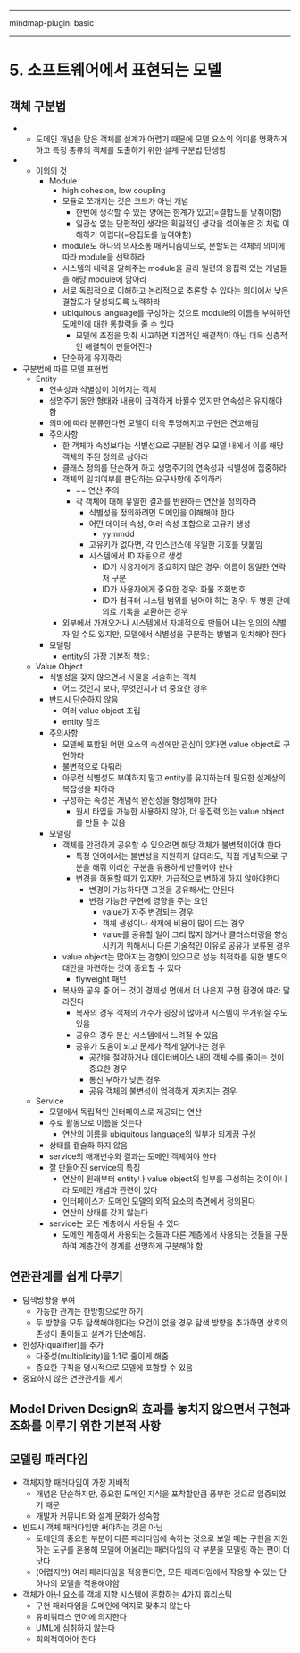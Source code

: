 
---

mindmap-plugin: basic

---

# 5. 소프트웨어에서 표현되는 모델

## 객체 구분법
-
   - 도메인 개념을 담은 객체를 설계가 어렵기 때문에 모델 요소의 의미를 명확하게 하고 특정 종류의 객체를 도출하기 위한 설계 구분법 탄생함
-
   - 이외의 것
      - Module
         - high cohesion, low coupling
         - 모듈로 쪼개지는 것은 코드가 아닌 개념
            - 한번에 생각할 수 있는 양에는 한계가 있고(=결합도를 낮춰야함)
            - 일관성 없는 단편적인 생각은 획일적인 생각을 섞어놓은 것 처럼 이해하기 어렵다(=응집도를 높여야함)
         - module도 하나의 의사소통 매커니즘이므로, 분할되는 객체의 의미에 따라 module을 선택하라
         - 시스템의 내력을 말해주는 module을 골라 일련의 응집력 있는 개념들을 해당 module에 담아라
         - 서로 독립적으로 이해하고 논리적으로 추론할 수 있다는 의미에서 낮은 결합도가 달성되도록 노력하라
         - ubiquitous language를 구성하는 것으로 module의 이름을 부여하면 도메인에 대한 통찰력을 줄 수 있다
            - 모델에 초점을 맞춰 사고하면 지엽적인 해결책이 아닌 더욱 심층적인 해결책이 만들어진다
         - 단순하게 유지하라
- 구분법에 따른 모델 표현법
   - Entity
      - 연속성과 식별성이 이어지는 객체
      - 생명주기 동안 형태와 내용이 급격하게 바뀔수 있지만 연속성은 유지해야 함
      - 의미에 따라 분류한다면 모델이 더욱 투명해지고 구현은 견고해짐
      - 주의사항
         - 한 객체가 속성보다는 식별성으로 구분될 경우 모델 내에서 이를 해당 객체의 주된 정의로 삼아라
         - 클래스 정의를 단순하게 하고 생명주기의 연속성과 식별성에 집중하라
         - 객체의 일치여부를 판단하는 요구사항에 주의하라
            - == 연산 주의
            - 각 객체에 대해 유일한 결과를 반환하는 연산을 정의하라
               - 식별성을 정의하려면 도메인을 이해해야 한다
               - 어떤 데이터 속성, 여러 속성 조합으로 고유키 생성
                  - yymmdd
               - 고유키가 없다면, 각 인스턴스에 유일한 기호를 덧붙임
               - 시스템에서 ID 자동으로 생성
                  - ID가 사용자에게 중요하지 않은 경우: 이름이 동일한 연락처 구분
                  - ID가 사용자에게 중요한 경우: 화물 조회번호
                  - ID가 컴퓨터 시스템 범위를 넘어야 하는 경우: 두 병원 간에 의료 기록을 교환하는 경우
         - 외부에서 가져오거나 시스템에서 자체적으로 만들어 내는 임의의 식별자 일 수도 있지만, 모델에서 식별성을 구분하는 방법과 일치해야 한다
      - 모델링
         - entity의 가장 기본적 책임:
   - Value Object
      - 식별성을 갖지 않으면서 사물을 서술하는 객체
         - 어느 것인지 보다, 무엇인지가 더 중요한 경우
      - 반드시 단순하지 않음
         - 여러 value object 조립
         - entity 참조
      - 주의사항
         - 모델에 포함된 어떤 요소의 속성에만 관심이 있다면 value object로 구현하라
         - 불변적으로 다뤄라
         - 아무런 식별성도 부여하지 말고 entity를 유지하는데 필요한 설계상의 복잡성을 피하라
         - 구성하는 속성은 개념적 완전성을 형성해야 한다
            - 원시 타입을 가능한 사용하지 않아, 더 응집력 있는 value object를 만들 수 있음
      - 모델링
         - 객체를 안전하게 공유할 수 있으려면 해당 객체가 불변적이어야 한다
            - 특정 언어에서는 불변성을 지원하지 않더라도, 직접 개념적으로 구분을 해줘 이러한 구분을 유용하게 만들어야 한다
            - 변경을 허용할 때가 있지만, 가급적으로 변하게 하지 않아야한다
               - 변경이 가능하다면 그것을 공유해서는 안된다
               - 변경 가능한 구현에 영향을 주는 요인
                  - value가 자주 변경되는 경우
                  - 객체 생성이나 삭제에 비용이 많이 드는 경우
                  - value를 공유할 일이 그리 많지 않거나 클러스터링을 향상시키기 위해서나 다른 기술적인 이유로 공유가 보류된 경우
         - value object는 많아지는 경향이 있으므로 성능 최적화를 위한 별도의 대안을 마련하는 것이 중요할 수 있다
            - flyweight 패턴
         - 복사와 공유 중 어느 것이 경제성 면에서 더 나은지 구현 환경에 따라 달라진다
            - 복사의 경우 객체의 개수가 굉장히 많아져 시스템이 무거워질 수도 있음
            - 공유의 경우 분산 시스템에서 느려질 수 있음
            - 공유가 도움이 되고 문제가 적게 일어나는 경우
               - 공간을 절약하거나 데이터베이스 내의 객체 수를 줄이는 것이 중요한 경우
               - 통신 부하가 낮은 경우
               - 공유 객체의 불변성이 엄격하게 지켜지는 경우
   - Service
      - 모델에서 독립적인 인터페이스로 제공되는 연산
      - 주로 활동으로 이름을 짓는다
         - 연산의 이름을 ubiquitous language의 일부가 되게끔 구성
      - 상태를 캡슐화 하지 않음
      - service의 매개변수와 결과는 도메인 객체여야 한다
      - 잘 만들어진 service의 특징
         - 연산이 원래부터 entity나 value object의 일부를 구성하는 것이 아니라 도메인 개념과 관련이 있다
         - 인터페이스가 도메인 모델의 외적 요소의 측면에서 정의된다
         - 연산이 상태를 갖지 않는다
      - service는 모든 계층에서 사용될 수 있다
         - 도메인 계층에서 사용되는 것들과 다른 계층에서 사용되는 것들을 구분하여 계층간의 경계를 선명하게 구분해야 함

## 연관관계를 쉽게 다루기
- 탐색방향을 부여
   - 가능한 관계는 한방향으로만 하기
   - 두 방향을 모두 탐색해야한다는 요건이 없을 경우 탐색 방향을 추가하면 상호의존성이 줄어들고 설계가 단순해짐.
- 한정자(qualifier)를 추가
   - 다중성(multiplicity)을 1:1로 줄이게 해줌
   - 중요한 규칙을 명시적으로 모델에 포함할 수 있음
- 중요하지 않은 연관관계를 제거

## Model Driven Design의 효과를 놓치지 않으면서 구현과 조화를 이루기 위한 기본적 사항

## 모델링 패러다임
- 객체지향 패러다임이 가장 지배적
   - 개념은 단순하지만, 중요한 도메인 지식을 포착할만큼 풍부한 것으로 입증되었기 때문
   - 개발자 커뮤니티와 설계 문화가 성숙함
- 반드시 객체 패러다임만 써야하는 것은 아님
   - 도메인의 중요한 부분이 다른 패러다임에 속하는 것으로 보일 때는 구현을 지원하는 도구를 혼용해 모델에 어울리는 패러다임의 각 부분을 모델링 하는 편이 더 낫다
   - (어렵지만) 여러 패러다임을 적용한다면, 모든 패러다임에서 작용할 수 있는 단 하나의 모델을 적용해야함
- 객체가 아닌 요소를 객체 지향 시스템에 혼합하는 4가지 휴리스틱
   - 구현 패러다임을 도메인에 억지로 맞추지 않는다
   - 유비쿼터스 언어에 의지한다
   - UML에 심취하지 않는다
   - 회의적이어야 한다